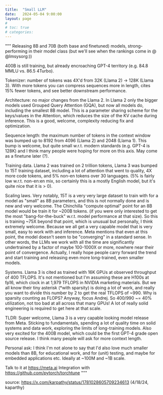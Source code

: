 ```yaml
---
title:  "Small LLM"
date:   2024-05-04 9:00:00
layout: page
#
# toc: true
# categories:
---
```

"""
Releasing 8B and 70B (both base and finetuned) models, strong-performing in their model class (but we'll see when the rankings come in @ 
@lmsysorg:))

400B is still training, but already encroaching GPT-4 territory (e.g. 84.8 MMLU vs. 86.5 4Turbo).

Tokenizer: number of tokens was 4X'd from 32K (Llama 2) -> 128K (Llama 3). With more tokens you can compress sequences more in length, cites 15% fewer tokens, and see better downstream performance.

Architecture: no major changes from the Llama 2. In Llama 2 only the bigger models used Grouped Query Attention (GQA), but now all models do, including the smallest 8B model. This is a parameter sharing scheme for the keys/values in the Attention, which reduces the size of the KV cache during inference. This is a good, welcome, complexity reducing fix and optimization.

Sequence length: the maximum number of tokens in the context window was bumped up to 8192 from 4096 (Llama 2) and 2048 (Llama 1). This bump is welcome, but quite small w.r.t. modern standards (e.g. GPT-4 is 128K) and I think many people were hoping for more on this axis. May come as a finetune later (?).

Training data. Llama 2 was trained on 2 trillion tokens, Llama 3 was bumped to 15T training dataset, including a lot of attention that went to quality, 4X more code tokens, and 5% non-en tokens over 30 languages. (5% is fairly low w.r.t. non-en:en mix, so certainly this is a mostly English model, but it's quite nice that it is > 0).

Scaling laws. Very notably, 15T is a very very large dataset to train with for a model as "small" as 8B parameters, and this is not normally done and is new and very welcome. The Chinchilla "compute optimal" point for an 8B model would be train it for ~200B tokens. (if you were only interested to get the most "bang-for-the-buck" w.r.t. model performance at that size). So this is training ~75X beyond that point, which is unusual but personally, I think extremely welcome. Because we all get a very capable model that is very small, easy to work with and inference. Meta mentions that even at this point, the model doesn't seem to be "converging" in a standard sense. In other words, the LLMs we work with all the time are significantly undertrained by a factor of maybe 100-1000X or more, nowhere near their point of convergence. Actually, I really hope people carry forward the trend and start training  and releasing even more long-trained, even smaller models.

Systems. Llama 3 is cited as trained with 16K GPUs at observed throughput of 400 TFLOPS. It's not mentioned but I'm assuming these are H100s at fp16, which clock in at 1,979 TFLOPS in NVIDIA marketing materials. But we all know their tiny asterisk (*with sparsity) is doing a lot of work, and really you want to divide this number by 2 to get the real TFLOPS of ~990. Why is sparsity counting as FLOPS? Anyway, focus Andrej. So 400/990 ~=  40% utilization, not too bad at all across that many GPUs! A lot of really solid engineering is required to get here at that scale.

TLDR: Super welcome, Llama 3 is a very capable looking model release from Meta. Sticking to fundamentals, spending a lot of quality time on solid systems and data work, exploring the limits of long-training models. Also very excited for the 400B model, which could be the first GPT-4 grade open source release. I think many people will ask for more context length. 

Personal ask: I think I'm not alone to say that I'd also love much smaller models than 8B, for educational work, and for (unit) testing, and maybe for embedded applications etc. Ideally at ~100M and ~1B scale.

Talk to it at https://meta.ai
Integration with https://github.com/pytorch/torchtune
"""

source: https://x.com/karpathy/status/1781028605709234613 (4/18/24, kaparthy)
